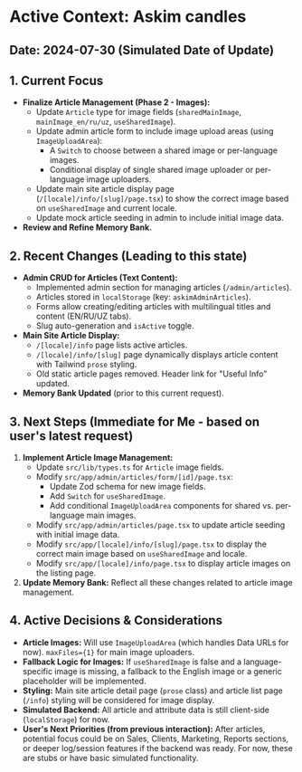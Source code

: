 
# Active Context: Askim candles

## Date: 2024-07-30 (Simulated Date of Update)

## 1. Current Focus
*   **Finalize Article Management (Phase 2 - Images):**
    *   Update `Article` type for image fields (`sharedMainImage`, `mainImage_en/ru/uz`, `useSharedImage`).
    *   Update admin article form to include image upload areas (using `ImageUploadArea`):
        *   A `Switch` to choose between a shared image or per-language images.
        *   Conditional display of single shared image uploader or per-language image uploaders.
    *   Update main site article display page (`/[locale]/info/[slug]/page.tsx`) to show the correct image based on `useSharedImage` and current locale.
    *   Update mock article seeding in admin to include initial image data.
*   **Review and Refine Memory Bank.**

## 2. Recent Changes (Leading to this state)
*   **Admin CRUD for Articles (Text Content):**
    *   Implemented admin section for managing articles (`/admin/articles`).
    *   Articles stored in `localStorage` (key: `askimAdminArticles`).
    *   Forms allow creating/editing articles with multilingual titles and content (EN/RU/UZ tabs).
    *   Slug auto-generation and `isActive` toggle.
*   **Main Site Article Display:**
    *   `/[locale]/info` page lists active articles.
    *   `/[locale]/info/[slug]` page dynamically displays article content with Tailwind `prose` styling.
    *   Old static article pages removed. Header link for "Useful Info" updated.
*   **Memory Bank Updated** (prior to this current request).

## 3. Next Steps (Immediate for Me - based on user's latest request)
1.  **Implement Article Image Management:**
    *   Update `src/lib/types.ts` for `Article` image fields.
    *   Modify `src/app/admin/articles/form/[id]/page.tsx`:
        *   Update Zod schema for new image fields.
        *   Add `Switch` for `useSharedImage`.
        *   Add conditional `ImageUploadArea` components for shared vs. per-language main images.
    *   Modify `src/app/admin/articles/page.tsx` to update article seeding with initial image data.
    *   Modify `src/app/[locale]/info/[slug]/page.tsx` to display the correct main image based on `useSharedImage` and locale.
    *   Modify `src/app/[locale]/info/page.tsx` to display article images on the listing page.
2.  **Update Memory Bank:** Reflect all these changes related to article image management.

## 4. Active Decisions & Considerations
*   **Article Images:** Will use `ImageUploadArea` (which handles Data URLs for now). `maxFiles={1}` for main image uploaders.
*   **Fallback Logic for Images:** If `useSharedImage` is false and a language-specific image is missing, a fallback to the English image or a generic placeholder will be implemented.
*   **Styling:** Main site article detail page (`prose` class) and article list page (`/info`) styling will be considered for image display.
*   **Simulated Backend:** All article and attribute data is still client-side (`localStorage`) for now.
*   **User's Next Priorities (from previous interaction):** After articles, potential focus could be on Sales, Clients, Marketing, Reports sections, or deeper log/session features if the backend was ready. For now, these are stubs or have basic simulated functionality.
